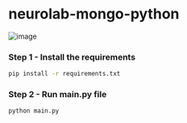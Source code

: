 # neurolab-mongo-python

![image](https://drive.google.com/file/d/1BEg-44bSflETAKOvqy35F4CKZo9-OY10/view?usp=share_link)

### Step 1 - Install the requirements

```bash
pip install -r requirements.txt
```

### Step 2 - Run main.py file

```bash
python main.py
```
